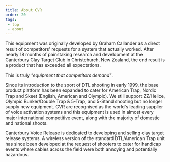 ```yaml
---
title: About CVR
order: 20
tags:
 - top
 - about
---
```


This equipment was originally developed by Graham Callander as a direct result of competitors' requests for a system that actually worked. After nearly 18 months of painstaking research and development at the Canterbury Clay Target Club in Christchurch, New Zealand, the end result is a product that has exceeded all expectations.

This is truly _"equipment that competitors demand"_.

Since its introduction to the sport of DTL shooting in early 1999, the base product platform has been expanded to cater for American Trap, Nordic Trap and Skeet (English, American and Olympic). We still support ZZ/Helice, Olympic Bunker/Double Trap & 5-Trap, and 5-Stand shooting but no longer supply new equipment. CVR are recognised as the world's leading supplier of voice activation systems and this equipment is used in almost every major international competitive event, along with the majority of domestic and national shoots.

Canterbury Voice Release is dedicated to developing and selling clay target release systems. A wireless version of the standard DTL/American Trap unit has since been developed at the request of shooters to cater for handicap events where cables across the field were both annoying and potentially hazardous.
